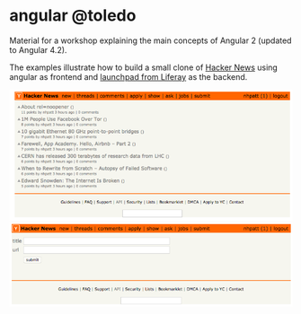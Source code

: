 # angular @toledo

Material for a workshop explaining the main concepts of Angular 2 (updated to Angular 4.2).

The examples illustrate how to build a small clone of [Hacker News](https://news.ycombinator.com/) using angular as frontend and [launchpad from Liferay](http://liferay.io/) as the backend.

<p align="center">
	<img src="images/list.png" width="600px" />
	<img src="images/submit.png" width="600px" />
</p>
